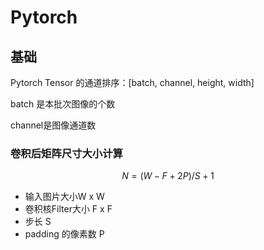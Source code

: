 # Pytorch

## 基础

Pytorch Tensor 的通道排序：[batch, channel, height, width]

batch 是本批次图像的个数

channel是图像通道数



### 卷积后矩阵尺寸大小计算

$$
N = (W - F + 2P)/S + 1
$$

* 输入图片大小W x W
* 卷积核Filter大小 F x F
* 步长 S
* padding 的像素数 P

